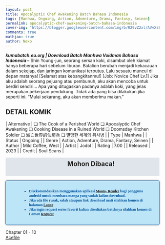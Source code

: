```yaml
---
layout: post
title: Apocalyptic Chef Awakening Batch Bahasa Indonesia 
tags: [Manhwa, Ongoing, Action, Adventure, Drama, Fantasy, Seinen]
permalink: apocalyptic-chef-awakening-batch-bahasa-indonesia
cover-img: "https://blogger.googleusercontent.com/img/b/R29vZ2xl/AVvXsEjOaL71-5AXe6SRK-1mxLGQSAT6u7CiS9Pd1qRdaN50QcW9jXDXW0pvZMT363z0QksiF75MBCLwWwLQTTzLHBL3Lav0U08uTkGe4yDHq_avgVoeTubZXtYIDRt2MR201j44A5cVYgjM9D2v4jElZFMJkSkMIbnq99ia7YsEqysI7w2nKbQDVzgEEIB67T-V/s608/Apocalyptic-Chef-Awakening-VOLUME-001-HEADER.jpg"
comments: true
mathjax: true
author: Neko
---
```




**<em>kumabatch.eu.org | Download Batch Manhwa Voidman Bahasa Indonesia –</em>** Shin Young-jun, seorang sersan koki, disambut oleh kiamat hanya beberapa hari sebelum liburan. Batalion berubah menjadi kekacauan dalam sekejap, dan jaringan komunikasi terputus. Lalu sesuatu muncul di depan matanya! [Selamat atas kebangkitanmu!] [Job: Novice Chef Lv.1] Jika aku adalah seorang pejuang atau pembunuh, aku akan mencoba untuk berdiri sendiri… Apa yang ditugaskan padanya adalah koki, yang jelas merupakan pekerjaan pendukung. Tidak ada yang bisa dilakukan jika seperti ini. “Mulai sekarang, aku akan memberimu makan.”

## DETAIL KOMIK

| Alternative | ❑ The Cook of a Perished World  ❑ Apocalyptic Chef Awakening  ❑ Cooking Disease in a Ruined World  ❑ Doomsday Kitchen Soldier  ❑ 滅亡世界的伙房兵  ❑ 멸망한 세계의 취사병 |
| Type | Manhwa |
| Status | Ongoing |
| Genre | Action, Adventure, Drama, Fantasy, Seinen |
| Author | Mild Coffee, West |
| Artist | Jodol |
| Rating | 7.00 |
| Released | 2023 |
| Credit  | Soul Scans |

<h2 style="background-attachment: initial; background-clip: initial; background-color: #e0e5eb; background-origin: initial; background-position: 12px 1px; background-repeat: no-repeat; background-size: initial; color: #222222; line-height: 22px; margin: 5px 0px; min-height: 38px; padding: 10px 12px 12px 68px; text-align: center;"> 
Mohon Dibaca!</h2>

<div style="-moz-border-radius: 15px; -moz-box-shadow: 0 0 5px #888; -webkit-border-radius: 15px; -webkit-box-shadow: 0 0 5px #888; background-attachment: initial; background-clip: initial; background-color: #bde5f8; background-origin: initial; background-position: 10px 50%; background-repeat: no-repeat; background-size: initial; background: #bde5f8 url(&quot;https://sites.google.com/site/problogiz/my-icon/info.png&quot;) no-repeat 10px center; border-radius: 5px; border: 1px solid; box-shadow: rgb(136, 136, 136) 0px 0px 5px; color: #00529b; font: bold 12px verdana; margin: 15px 0px; padding: 15px 20px 15px 55px; "> 
<ul>
  <li>Direkomendasikan menggunakan aplikasi <a href="https://play.google.com/store/apps/details?id=com.flyersoft.moonreader">Moon+ Reader</a> bagi pengguna android untuk membaca manga yang sudah kalian download.</li>
  <li>Jika ada file rusak, salah ataupun link download mati silahkan komen di halaman <a href="https://kumabatch.github.io/lapor/">Lapor</a></li>
  <li>Jika ingin request series favorit kalian disediakan batchnya silahkan komen di Laman <a href="https://kumabatch.github.io/request/">Request</a></li>
</ul>
</div>

Chapter 01 - 10<br>
<a href="http://ouo.io/qs/OzRuKBTK?s=https://acefile.co/f/106539968/kumabatch-apocalyptic-chef-awakening-chapter-01-10-pdf">Acefile</a>
